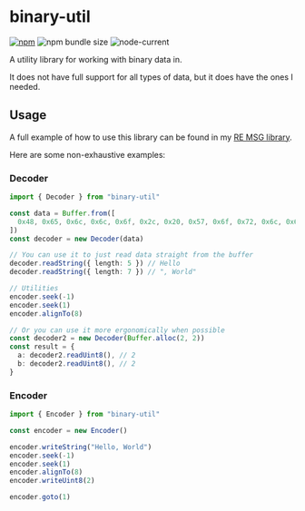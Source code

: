 # binary-util

[![npm](https://img.shields.io/npm/v/binary-util)](https://www.npmjs.com/package/binary-util)
![npm bundle size](https://deno.bundlejs.com/?q=binary-util&badge)
![node-current](https://img.shields.io/node/v/binary-util)

A utility library for working with binary data in.

It does not have full support for all types of data, but it does have the ones I needed.

## Usage

A full example of how to use this library can be found in my [RE MSG library](https://github.com/beeequeue/remsg).

Here are some non-exhaustive examples:

### Decoder

```typescript
import { Decoder } from "binary-util"

const data = Buffer.from([
  0x48, 0x65, 0x6c, 0x6c, 0x6f, 0x2c, 0x20, 0x57, 0x6f, 0x72, 0x6c, 0x64, 0x21,
])
const decoder = new Decoder(data)

// You can use it to just read data straight from the buffer
decoder.readString({ length: 5 }) // Hello
decoder.readString({ length: 7 }) // ", World"

// Utilities
encoder.seek(-1)
encoder.seek(1)
encoder.alignTo(8)

// Or you can use it more ergonomically when possible
const decoder2 = new Decoder(Buffer.alloc(2, 2))
const result = {
  a: decoder2.readUint8(), // 2
  b: decoder2.readUint8(), // 2
}
```

### Encoder

```typescript
import { Encoder } from "binary-util"

const encoder = new Encoder()

encoder.writeString("Hello, World")
encoder.seek(-1)
encoder.seek(1)
encoder.alignTo(8)
encoder.writeUint8(2)

encoder.goto(1)
```

